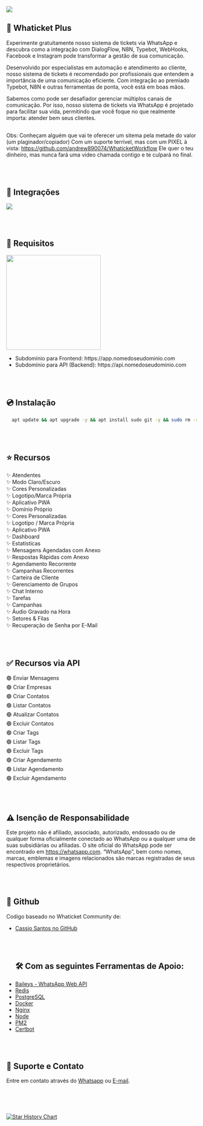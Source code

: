 <img src="https://i.imgur.com/YOM5F41.png" />

## 🚀 Whaticket Plus

Experimente gratuitamente nosso sistema de tickets via WhatsApp e descubra como a integração com DialogFlow, N8N, Typebot, WebHooks, Facebook e Instagram pode transformar a gestão de sua comunicação. 

Desenvolvido por especialistas em automação e atendimento ao cliente, nosso sistema de tickets é recomendado por profissionais que entendem a importância de uma comunicação eficiente. Com integração ao premiado Typebot, N8N e outras ferramentas de ponta, você está em boas mãos.

Sabemos como pode ser desafiador gerenciar múltiplos canais de comunicação. Por isso, nosso sistema de tickets via WhatsApp é projetado para facilitar sua vida, permitindo que você foque no que realmente importa: atender bem seus clientes.

##
Obs:
Conheçam alguém que vai te oferecer um sitema pela metade do valor (um plaginador/copiador)
Com um suporte terrivel, mas com um PIXEL à vista:
https://github.com/andrew890074/WhaticketWorkflow
Ele quer o teu dinheiro, mas nunca fará uma video chamada contigo e te culpará no final.

<br /><br />

## 📌 Integrações

<img src="https://i.postimg.cc/CxJmZYZk/Group-26.png" />

<br /><br />

## 🔧 Requisitos

<img src="https://i.postimg.cc/kGRpDYJC/Group-27.png" style="height: 250px;" />

<nav>
  <ul>
    <li>Subdomínio para Frontend: https://app.nomedoseudominio.com</li>
    <li>Subdomínio para API (Backend): https://api.nomedoseudominio.com</li>
  </ul>
</nav>

<br /><br />

## 💿 Instalação

```bash
  apt update && apt upgrade -y && apt install sudo git -y && sudo rm -rf WhaticketPlus && sudo git clone https://github.com/DEV7Kadu/WhaticketPlus && cd WhaticketPlus && sudo chmod +x ./whaticketplus && ./whaticketplus
```

<br /><br />

## ⭐ Recursos

✨ Atendentes  
✨ Modo Claro/Escuro    
✨ Cores Personalizadas  
✨ Logotipo/Marca Própria  
✨ Aplicativo PWA  
✨ Domínio Próprio  
✨ Cores Personalizadas  
✨ Logotipo / Marca Própria  
✨ Aplicativo PWA  
✨ Dashboard  
✨ Estatísticas  
✨ Mensagens Agendadas com Anexo  
✨ Respostas Rápidas com Anexo  
✨ Agendamento Recorrente  
✨ Campanhas Recorrentes  
✨ Carteira de Cliente  
✨ Gerenciamento de Grupos  
✨ Chat Interno  
✨ Tarefas  
✨ Campanhas  
✨ Áudio Gravado na Hora  
✨ Setores & Filas  
✨ Recuperação de Senha por E-Mail

<br /><br />

## ✅ Recursos via API

🟢 Enviar Mensagens  
🟢 Criar Empresas  
🟢 Criar Contatos  
🟢 Listar Contatos  
🟢 Atualizar Contatos  
🟢 Excluir Contatos  
🟢 Criar Tags  
🟢 Listar Tags  
🟢 Excluir Tags  
🟢 Criar Agendamento  
🟢 Listar Agendamento  
🟢 Excluir Agendamento

<br /><br />

## ⚠️ Isenção de Responsabilidade

Este projeto não é afiliado, associado, autorizado, endossado ou de qualquer forma oficialmente conectado ao WhatsApp ou a qualquer uma de suas subsidiárias ou afiliadas. O site oficial do WhatsApp pode ser encontrado em https://whatsapp.com. “WhatsApp”, bem como nomes, marcas, emblemas e imagens relacionados são marcas registradas de seus respectivos proprietários.

<br /><br />

## 📍 Github

Codigo baseado no Whaticket Community de:
<nav>
  <ul>
    <li><a href="https://github.com/canove/whaticket-community" target="_blank">Cassio Santos no GitHub</a></li>

<br /><br />

## 🛠️ Com as seguintes Ferramentas de Apoio:
<nav>
    <li><a href="https://github.com/WhiskeySockets/Baileys" target="_blank">Baileys - WhatsApp Web API</a></li>
    <li><a href="https://github.com/redis/redis" target="_blank">Redis</a></li>
    <li><a href="https://github.com/postgres/postgres" target="_blank">PostgreSQL</a></li>
    <li><a href="https://github.com/docker" target="_blank">Docker</a></li>
    <li><a href="https://github.com/nginx/nginx" target="_blank">Nginx</a></li>
    <li><a href="https://github.com/nodejs/node" target="_blank">Node</a></li>
    <li><a href="https://github.com/Unitech/pm2" target="_blank">PM2</a></li>
    <li><a href="https://github.com/certbot/certbot" target="_blank">Certbot</a></li>
  </ul>
</nav>

<br /><br />

## 🙋 Suporte e Contato

Entre em contato através do <a href="https://wa.me/5551992919891" target="_blank">Whatsapp</a> ou <a href="mailto:whaticketplus@gmail.com" target="_blank">E-mail</a>.

<br /><br />

## 

[![Star History Chart](https://api.star-history.com/svg?repos=DEV7Kadu/WhaticketPlus&type=Date)](https://star-history.com/#DEV7Kadu/WhaticketPlus&Date)
